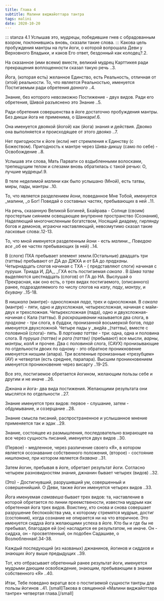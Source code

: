 ```yaml
---
title: Глава 4
subtitle: Малини виджайоттара тантра
tags: malini
date: 2020-10-20
---
```


::: stanza 4.1
Услышав это, мудрецы, победившие гнев с обрадованным взором, поклонившись вновь, сказали такие слова.
:::
Какова цель пробуждения мантры на пути йоги, о которой вопрошала Деви у Верховного Владыки, и каков Его ответ, бездонный как колодец?.2.

На сказанное (ими всеми) вместе, великий мудрец Карттикея ради прекращения воплощенности сказал такую речь ..3.

Йога, (которая есть) желанное Единство, есть Реальность, отличная от (этой) реальности. То, что является Реальностью, именуется Постигаемым ради обретения _данного_ ..4.

Знание, без которого невозможно Постижение - двух видов. Ради его обретения, Шивой разъяснено это Знание ..5.

Ради обретения совершенства в йоге достаточно пробуждения мантры. Без дикши йога не применима, о Шанкари!.6.

Она именуется двоякой (йогой) как (йога) знания и действия. Двояко она выполняется и происходящее от этого двояко ..7.

Нет пригодности к йоге (если) нет стремления к Единству (с Божеством). Пригодность к мантре через Шива-дикшу (само по себе) - Освобождение ..8.

Услышав эти слова, Мать Парвати со вздыбленными волосками, трепещущим телом и слезами вновь обратилась с такой речью: О, лучшие мудрецы!.9.

В теле неделимой _малини_ как было услышано (Мной), есть татвы, миры, пады, мантры ..10.

То, что является разделением йони, поведанное Мне Тобой, именуется _малини, _о Бог! Поведай о составных частях, пребывающих в ней ..11.

На речь, сказанную Великой Богиней, Бхайрава - Солнце (своим) простертым сиянием освещающее внутренне пространство (Сознания), Наделяющий многочисленным богатством, Носящий диадему, гирлянду богов и демонов, играючи наставляющий, невозмутимо сказал такие ласковые слова:.12-13.

То, что мной именуется разделенным йони - есть _малини_._ _Поведаю все_ _об ее частях пребывающих (в ней) ..14.

В (слоге) ПХА пребывает элемент земли.(Остальные) двадцать три (таттвы) пребывают от ДА до ДЖХА и от БА до _прадханы_. Четырнадцать слогов начиная с ТХА - ( представляют слоги) начиная с _пуруши_. Триада И, ДА,_ _ГХА есть постигаемая _сакала_ . В _Шива татве_ выделяются шестнадцать (слогов) от ГА до НА. Выслушай о Прекрасная, как оно есть, о трех видах постигаемого, (описанного) ранее, подразделяемого по числу слогов на _калу_, _паду_, _мантру_, и _бхувану_ ..15-18.

В _нишкала_ (мантре)- односложная _пада_, трех и односложная. В _сакала_ (мантре) - пяти, одно и двухсложная, четырехсложная, начиная с майи- двух и трехсложная. Четырехсложная (пада), одно и двухсложная- начиная с Кала (таттвы). В _раскрашивании_ называется два слога, в _прадхане_ - три слога, в _буддхи,_ пронизанной восьмеркой богов, _пада_ именуется двухсложной. Четыре пады у _видйа _(таттвы), вместе с половиной (слога)- пять. В _партхива таттве_ - три: одна, одна и половина слога. В _пуруша (таттве)_ и _рага (таттве)_ (пребывают) все мысли, _варны_, _мантры_, _калА_ и прочее. Два с половиной слога, (САУХ) пронизывающие по отдельности двоих по одному - это обратное проникновение именуется низшим (апара). Три вселенные пронизанные «трезубцем» (АУ) и четвертая (есть среднее, парапара). Высшим проникновением именуется проникновение через висаргу ..19-25.

Все это, постигаемое обретается йогином, желающим пользы себе и другим и не иначе ..26.

Джнана и йога- два вида постижения. Желающими результата они мыслятся по отдельности ..27.

Знание именуется трех видов: первое - слушание, затем - обдумывание, и созерцание ..28.

Знание смысла писаний, распространенное и услышанное мнение применяется так и эдак ..29.

Знание, состоящее из размышления, последовательно взирающее на все через сущность писаний, именуется двух видов ..30.

(Первое) - медленное, через различение своего «Я», в котором является осознавание собственного положения, (второе) - состояние _нишпанана_, при котором является _бхавана_ ..31.

Затем йогин, пребывая в йоге, обретает результат йоги. Согласно четырем разновидностям знания, джнанин бывает четырех (видов) ..32.

(Это) - Достигнувший, разрушивший ум, совершенный и совершенийший. О Деви, также йогин именуется четырех видов ..33.

Йога именуемая _самавеша_ бывает трех видов: та, наставление в которой обретается по линии преемствености, известна мудрым как обретенная йога трех видов. Воистину, кто снова и снова совершает разрушение беспокойства ума, к которому стремятся мудрые, достиг (состояния), когда сознание не опирается ни на что вторичное. Это именуется сиддха йога желающими успеха в йоге. Кто бы и где бы не пребывал, благодаря ей (он) насладится ее результатом, не иначе. Он - сиддха, он - просветленный, он подобен Садашиве, о Возлюбленная!.34-38.

Каждый последующий (из названых) джнанинов, йогинов и сиддхов и знающих йогу выше предыдущих ..39.

Тот, кто отбрасывает обретенный ранее результат йоги, именуется мудрыми дающим освобождение, знающим, пребывающим в знании собственного «Я» ..40.

Итак, Тебе поведано вкратце все о постигаемой сущности тантры для пользы йогинов ..41.
[small]Такова в священной «Малини виджайоттара тантре» четвертая глава.[/small]